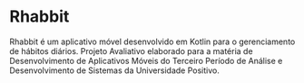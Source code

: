 # Rhabbit
Rhabbit é um aplicativo móvel desenvolvido em Kotlin para o gerenciamento de hábitos diários. Projeto Avaliativo elaborado para a matéria de Desenvolvimento de Aplicativos Móveis do Terceiro Período de Análise e Desenvolvimento de Sistemas da Universidade Positivo.
